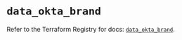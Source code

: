 # `data_okta_brand`

Refer to the Terraform Registry for docs: [`data_okta_brand`](https://registry.terraform.io/providers/okta/okta/4.9.1/docs/data-sources/brand).
